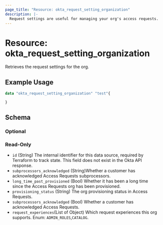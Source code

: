 ```yaml
---
page_title: "Resource: okta_request_setting_organization"
description: |-
  Request settings are useful for managing your org's access requests.
---
```


# Resource: okta_request_setting_organization

Retrieves the request settings for the org.

## Example Usage

```terraform
data "okta_request_setting_organization" "test"{

}
```

<!-- schema generated by tfplugindocs -->
## Schema

### Optional


### Read-Only

- `id` (String) The internal identifier for this data source, required by Terraform to track state. This field does not exist in the Okta API response.
- `subprocessors_acknowledged` (String)Whether a customer has acknowledged Access Requests subprocessors.
- `long_time_past_provisioned` (Bool) Whether it has been a long time since the Access Requests org has been provisioned.
- `provisioning_status` (String) The org provisioning status in Access Requests.
- `subprocessors_acknowledged` (Bool) Whether a customer has acknowledged Access Requests.
- `request_experiences`(List of Object) Which request experiences this org supports. Enum: `ADMIN_ROLES`,`CATALOG`.

